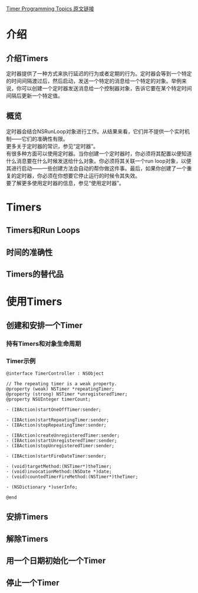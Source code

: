 [Timer Programming Topics 原文链接](https://developer.apple.com/library/content/documentation/Cocoa/Conceptual/Timers/Timers.html#//apple_ref/doc/uid/10000061i)

# 介绍
## 介绍Timers

定时器提供了一种方式来执行延迟的行为或者定期的行为。定时器会等到一个特定的时间间隔渡过后，然后启动，发送一个特定的消息给一个特定的对象。举例来说，你可以创建一个定时器发送消息给一个控制器对象，告诉它要在某个特定时间间隔后更新一个特定值。  

## 概览

定时器会结合NSRunLoop对象进行工作。从结果来看，它们并不提供一个实时机制——它们的准确性有限。  
更多关于定时器的常识，参见“定时器”。  
有很多种方面可以使用定时器。当你创建一个定时器时，你必须将其配置以便知道什么消息要在什么时候发送给什么对象。你必须将其关联一个run loop对象，以便其进行启动——一些创建方法会自动的帮你做这件事。最后，如果你创建了一个重复的定时器，你必须在你想要它停止运行的时候令其失效。  
要了解更多使用定时器的信息，参见“使用定时器”。

# Timers

## Timers和Run Loops

## 时间的准确性

## Timers的替代品

# 使用Timers

## 创建和安排一个Timer

### 持有Timers和对象生命周期

### Timer示例

	@interface TimerController : NSObject
	 
	// The repeating timer is a weak property.
	@property (weak) NSTimer *repeatingTimer;
	@property (strong) NSTimer *unregisteredTimer;
	@property NSUInteger timerCount;
	 
	- (IBAction)startOneOffTimer:sender;
	 
	- (IBAction)startRepeatingTimer:sender;
	- (IBAction)stopRepeatingTimer:sender;
	 
	- (IBAction)createUnregisteredTimer:sender;
	- (IBAction)startUnregisteredTimer:sender;
	- (IBAction)stopUnregisteredTimer:sender;
	 
	- (IBAction)startFireDateTimer:sender;
	 
	- (void)targetMethod:(NSTimer*)theTimer;
	- (void)invocationMethod:(NSDate *)date;
	- (void)countedTimerFireMethod:(NSTimer*)theTimer;
	 
	- (NSDictionary *)userInfo;
	 
	@end

## 安排Timers

## 解除Timers

## 用一个日期初始化一个Timer

## 停止一个Timer